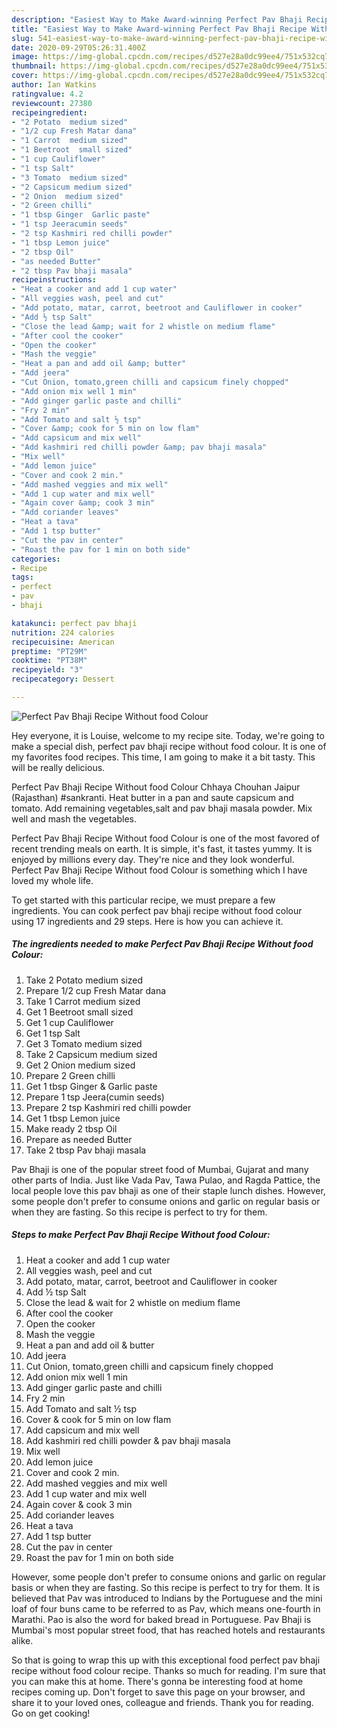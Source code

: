 ```yaml
---
description: "Easiest Way to Make Award-winning Perfect Pav Bhaji Recipe Without food Colour"
title: "Easiest Way to Make Award-winning Perfect Pav Bhaji Recipe Without food Colour"
slug: 541-easiest-way-to-make-award-winning-perfect-pav-bhaji-recipe-without-food-colour
date: 2020-09-29T05:26:31.400Z
image: https://img-global.cpcdn.com/recipes/d527e28a0dc99ee4/751x532cq70/perfect-pav-bhaji-recipe-without-food-colour-recipe-main-photo.jpg
thumbnail: https://img-global.cpcdn.com/recipes/d527e28a0dc99ee4/751x532cq70/perfect-pav-bhaji-recipe-without-food-colour-recipe-main-photo.jpg
cover: https://img-global.cpcdn.com/recipes/d527e28a0dc99ee4/751x532cq70/perfect-pav-bhaji-recipe-without-food-colour-recipe-main-photo.jpg
author: Ian Watkins
ratingvalue: 4.2
reviewcount: 27380
recipeingredient:
- "2 Potato  medium sized"
- "1/2 cup Fresh Matar dana"
- "1 Carrot  medium sized"
- "1 Beetroot  small sized"
- "1 cup Cauliflower"
- "1 tsp Salt"
- "3 Tomato  medium sized"
- "2 Capsicum medium sized"
- "2 Onion  medium sized"
- "2 Green chilli"
- "1 tbsp Ginger  Garlic paste"
- "1 tsp Jeeracumin seeds"
- "2 tsp Kashmiri red chilli powder"
- "1 tbsp Lemon juice"
- "2 tbsp Oil"
- "as needed Butter"
- "2 tbsp Pav bhaji masala"
recipeinstructions:
- "Heat a cooker and add 1 cup water"
- "All veggies wash, peel and cut"
- "Add potato, matar, carrot, beetroot and Cauliflower in cooker"
- "Add ½ tsp Salt"
- "Close the lead &amp; wait for 2 whistle on medium flame"
- "After cool the cooker"
- "Open the cooker"
- "Mash the veggie"
- "Heat a pan and add oil &amp; butter"
- "Add jeera"
- "Cut Onion, tomato,green chilli and capsicum finely chopped"
- "Add onion mix well 1 min"
- "Add ginger garlic paste and chilli"
- "Fry 2 min"
- "Add Tomato and salt ½ tsp"
- "Cover &amp; cook for 5 min on low flam"
- "Add capsicum and mix well"
- "Add kashmiri red chilli powder &amp; pav bhaji masala"
- "Mix well"
- "Add lemon juice"
- "Cover and cook 2 min."
- "Add mashed veggies and mix well"
- "Add 1 cup water and mix well"
- "Again cover &amp; cook 3 min"
- "Add coriander leaves"
- "Heat a tava"
- "Add 1 tsp butter"
- "Cut the pav in center"
- "Roast the pav for 1 min on both side"
categories:
- Recipe
tags:
- perfect
- pav
- bhaji

katakunci: perfect pav bhaji 
nutrition: 224 calories
recipecuisine: American
preptime: "PT29M"
cooktime: "PT38M"
recipeyield: "3"
recipecategory: Dessert

---
```



![Perfect Pav Bhaji Recipe Without food Colour](https://img-global.cpcdn.com/recipes/d527e28a0dc99ee4/751x532cq70/perfect-pav-bhaji-recipe-without-food-colour-recipe-main-photo.jpg)

Hey everyone, it is Louise, welcome to my recipe site. Today, we're going to make a special dish, perfect pav bhaji recipe without food colour. It is one of my favorites food recipes. This time, I am going to make it a bit tasty. This will be really delicious.

Perfect Pav Bhaji Recipe Without food Colour Chhaya Chouhan Jaipur (Rajasthan) #sankranti. Heat butter in a pan and saute capsicum and tomato. Add remaining vegetables,salt and pav bhaji masala powder. Mix well and mash the vegetables.

Perfect Pav Bhaji Recipe Without food Colour is one of the most favored of recent trending meals on earth. It is simple, it's fast, it tastes yummy. It is enjoyed by millions every day. They're nice and they look wonderful. Perfect Pav Bhaji Recipe Without food Colour is something which I have loved my whole life.


To get started with this particular recipe, we must prepare a few ingredients. You can cook perfect pav bhaji recipe without food colour using 17 ingredients and 29 steps. Here is how you can achieve it.

<!--inarticleads1-->

##### The ingredients needed to make Perfect Pav Bhaji Recipe Without food Colour:

1. Take 2 Potato  medium sized
1. Prepare 1/2 cup Fresh Matar dana
1. Take 1 Carrot  medium sized
1. Get 1 Beetroot  small sized
1. Get 1 cup Cauliflower
1. Get 1 tsp Salt
1. Get 3 Tomato  medium sized
1. Take 2 Capsicum medium sized
1. Get 2 Onion  medium sized
1. Prepare 2 Green chilli
1. Get 1 tbsp Ginger &amp; Garlic paste
1. Prepare 1 tsp Jeera(cumin seeds)
1. Prepare 2 tsp Kashmiri red chilli powder
1. Get 1 tbsp Lemon juice
1. Make ready 2 tbsp Oil
1. Prepare as needed Butter
1. Take 2 tbsp Pav bhaji masala


Pav Bhaji is one of the popular street food of Mumbai, Gujarat and many other parts of India. Just like Vada Pav, Tawa Pulao, and Ragda Pattice, the local people love this pav bhaji as one of their staple lunch dishes. However, some people don&#39;t prefer to consume onions and garlic on regular basis or when they are fasting. So this recipe is perfect to try for them. 

<!--inarticleads2-->

##### Steps to make Perfect Pav Bhaji Recipe Without food Colour:

1. Heat a cooker and add 1 cup water
1. All veggies wash, peel and cut
1. Add potato, matar, carrot, beetroot and Cauliflower in cooker
1. Add ½ tsp Salt
1. Close the lead &amp; wait for 2 whistle on medium flame
1. After cool the cooker
1. Open the cooker
1. Mash the veggie
1. Heat a pan and add oil &amp; butter
1. Add jeera
1. Cut Onion, tomato,green chilli and capsicum finely chopped
1. Add onion mix well 1 min
1. Add ginger garlic paste and chilli
1. Fry 2 min
1. Add Tomato and salt ½ tsp
1. Cover &amp; cook for 5 min on low flam
1. Add capsicum and mix well
1. Add kashmiri red chilli powder &amp; pav bhaji masala
1. Mix well
1. Add lemon juice
1. Cover and cook 2 min.
1. Add mashed veggies and mix well
1. Add 1 cup water and mix well
1. Again cover &amp; cook 3 min
1. Add coriander leaves
1. Heat a tava
1. Add 1 tsp butter
1. Cut the pav in center
1. Roast the pav for 1 min on both side


However, some people don&#39;t prefer to consume onions and garlic on regular basis or when they are fasting. So this recipe is perfect to try for them. It is believed that Pav was introduced to Indians by the Portuguese and the mini loaf of four buns came to be referred to as Pav, which means one-fourth in Marathi. Pao is also the word for baked bread in Portuguese. Pav Bhaji is Mumbai&#39;s most popular street food, that has reached hotels and restaurants alike. 

So that is going to wrap this up with this exceptional food perfect pav bhaji recipe without food colour recipe. Thanks so much for reading. I'm sure that you can make this at home. There's gonna be interesting food at home recipes coming up. Don't forget to save this page on your browser, and share it to your loved ones, colleague and friends. Thank you for reading. Go on get cooking!
